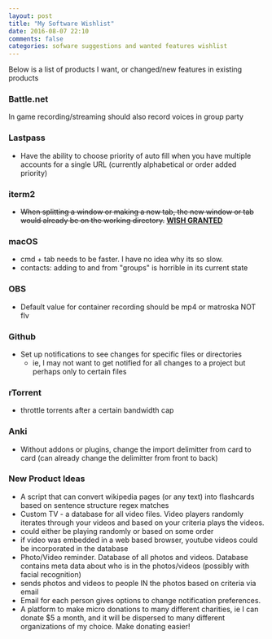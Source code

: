 ```yaml
---
layout: post
title: "My Software Wishlist"
date: 2016-08-07 22:10
comments: false
categories: sofware suggestions and wanted features wishlist
---
```


Below is a list of products I want, or changed/new features in existing products

### Battle.net
In game recording/streaming should also record voices in group party

### Lastpass
- Have the ability to choose priority of auto fill when you have multiple accounts for a single URL (currently alphabetical or order added priority)

### iterm2
- ~~When splitting a window or making a new tab, the new window or tab would already be on the working directory.~~ [**WISH GRANTED**](https://coderwall.com/p/9xo7aq/open-up-iterm2-splits-in-current-working-directory)

### macOS
- cmd + tab needs to be faster. I have no idea why its so slow.
- contacts: adding to and from "groups" is horrible in its current state

### OBS
- Default value for container recording should be mp4 or matroska NOT flv

### Github
- Set up notifications to see changes for specific files or directories
  - ie, I may not want to get notified for all changes to a project but perhaps only to certain files

### rTorrent
- throttle torrents after a certain bandwidth cap

### Anki
- Without addons or plugins, change the import delimitter from card to card (can already change the delimitter from front to back)

### New Product Ideas
- A script that can convert wikipedia pages (or any text) into flashcards based on sentence structure regex matches
- Custom TV - a database for all video files. Video players randomly iterates through your videos and based on your criteria plays the videos.
 - could either be playing randomly or based on some order
 - if video was embedded in a web based browser, youtube videos could be incorporated in the database
- Photo/Video reminder. Database of all photos and videos. Database contains meta data about who is in the photos/videos (possibly with facial recognition)
 - sends photos and videos to people IN the photos based on criteria via email
 - Email for each person gives options to change notification preferences.
- A platform to make micro donations to many different charities, ie I can donate $5 a month, and it will be dispersed to many different organizations of my choice. Make donating easier!
